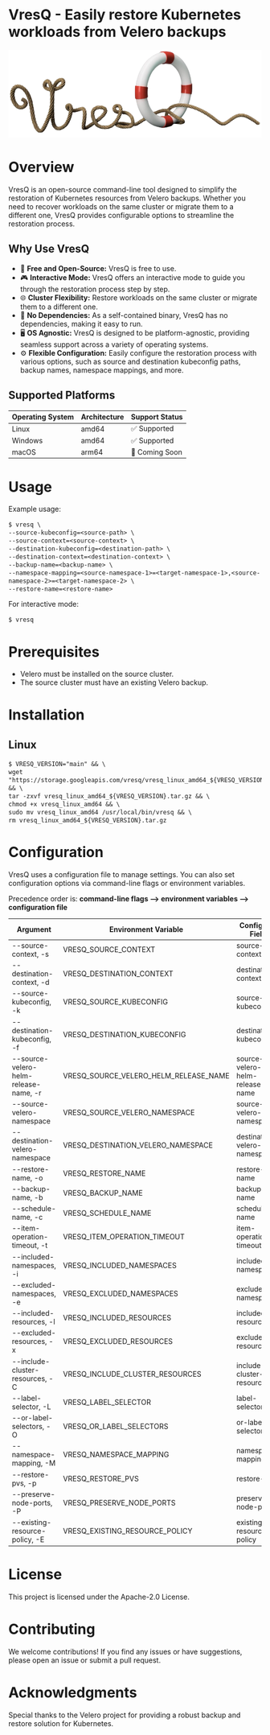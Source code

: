 # VresQ - Easily restore Kubernetes workloads from Velero backups
![image](images/vresq-logo.png)

# Overview
VresQ is an open-source command-line tool designed to simplify the restoration of Kubernetes resources from Velero backups. Whether you need to recover workloads on the same cluster or migrate them to a different one, VresQ provides configurable options to streamline the restoration process.

## Why Use VresQ
- 💸 **Free and Open-Source:** VresQ is free to use.
- 🎮 **Interactive Mode:** VresQ offers an interactive mode to guide you through the restoration process step by step.
- 🌐 **Cluster Flexibility:** Restore workloads on the same cluster or migrate them to a different one.
- 🚀 **No Dependencies:** As a self-contained binary, VresQ has no dependencies, making it easy to run.
- 🖥️ **OS Agnostic:** VresQ is designed to be platform-agnostic, providing seamless support across a variety of operating systems.
- ⚙️ **Flexible Configuration:** Easily configure the restoration process with various options, such as source and destination kubeconfig paths, backup names, namespace mappings, and more.

## Supported Platforms

| Operating System | Architecture | Support Status |
| ----------------- | ------------ | -------------- |
| Linux             | amd64        | ✅ Supported   |
| Windows           | amd64        | ✅ Supported   |
| macOS             | arm64        | 🚧 Coming Soon  |

# Usage
Example usage:
```shell
$ vresq \
--source-kubeconfig=<source-path> \
--source-context=<source-context> \
--destination-kubeconfig=<destination-path> \
--destination-context=<destination-context> \
--backup-name=<backup-name> \
--namespace-mapping=<source-namespace-1>=<target-namespace-1>,<source-namespace-2>=<target-namespace-2> \
--restore-name=<restore-name>
```
For interactive mode:
```shell
$ vresq
```
# Prerequisites
- Velero must be installed on the source cluster.
- The source cluster must have an existing Velero backup.

# Installation
## Linux
```shell
$ VRESQ_VERSION="main" && \
wget "https://storage.googleapis.com/vresq/vresq_linux_amd64_${VRESQ_VERSION}.tar.gz" && \
tar -zxvf vresq_linux_amd64_${VRESQ_VERSION}.tar.gz && \
chmod +x vresq_linux_amd64 && \
sudo mv vresq_linux_amd64 /usr/local/bin/vresq && \
rm vresq_linux_amd64_${VRESQ_VERSION}.tar.gz
```

# Configuration
VresQ uses a configuration file to manage settings. You can also set configuration options via command-line flags or environment variables.

Precedence order is:
**command-line flags --> environment variables --> configuration file**

| Argument                          | Environment Variable               | Config File Field               | Default Value     |
|-----------------------------------|------------------------------------|---------------------------------|-------------------|
| --source-context, -s              | VRESQ_SOURCE_CONTEXT               | source-context                  | ""                |
| --destination-context, -d         | VRESQ_DESTINATION_CONTEXT          | destination-context             | ""                |
| --source-kubeconfig, -k           | VRESQ_SOURCE_KUBECONFIG            | source-kubeconfig               | ""                |
| --destination-kubeconfig, -f      | VRESQ_DESTINATION_KUBECONFIG       | destination-kubeconfig          | ""                |
| --source-velero-helm-release-name, -r | VRESQ_SOURCE_VELERO_HELM_RELEASE_NAME | source-velero-helm-release-name | ""                |
| --source-velero-namespace         | VRESQ_SOURCE_VELERO_NAMESPACE      | source-velero-namespace         | ""                |
| --destination-velero-namespace    | VRESQ_DESTINATION_VELERO_NAMESPACE | destination-velero-namespace    | ""                |
| --restore-name, -o                | VRESQ_RESTORE_NAME                 | restore-name                    | ""                |
| --backup-name, -b                 | VRESQ_BACKUP_NAME                  | backup-name                     | ""                |
| --schedule-name, -c               | VRESQ_SCHEDULE_NAME                | schedule-name                   | ""                |
| --item-operation-timeout, -t      | VRESQ_ITEM_OPERATION_TIMEOUT       | item-operation-timeout          | 4h                |
| --included-namespaces, -i         | VRESQ_INCLUDED_NAMESPACES          | included-namespaces             | []                |
| --excluded-namespaces, -e         | VRESQ_EXCLUDED_NAMESPACES          | excluded-namespaces             | []                |
| --included-resources, -l          | VRESQ_INCLUDED_RESOURCES           | included-resources              | ["*"]             |
| --excluded-resources, -x          | VRESQ_EXCLUDED_RESOURCES           | excluded-resources              | []                |
| --include-cluster-resources, -C   | VRESQ_INCLUDE_CLUSTER_RESOURCES    | include-cluster-resources       | false             |
| --label-selector, -L              | VRESQ_LABEL_SELECTOR               | label-selector                  | {}                |
| --or-label-selectors, -O          | VRESQ_OR_LABEL_SELECTORS           | or-label-selectors              | {}                |
| --namespace-mapping, -M           | VRESQ_NAMESPACE_MAPPING            | namespace-mapping               | {}                |
| --restore-pvs, -p                 | VRESQ_RESTORE_PVS                  | restore-pvs                     | true              |
| --preserve-node-ports, -P         | VRESQ_PRESERVE_NODE_PORTS          | preserve-node-ports             | true              |
| --existing-resource-policy, -E    | VRESQ_EXISTING_RESOURCE_POLICY     | existing-resource-policy        | "none"            |


# License
This project is licensed under the Apache-2.0 License.

# Contributing
We welcome contributions! If you find any issues or have suggestions, please open an issue or submit a pull request.

# Acknowledgments
Special thanks to the Velero project for providing a robust backup and restore solution for Kubernetes.
